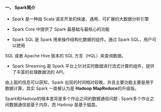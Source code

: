 #### 一、 Spark简介 

* Spark 是一种由 Scala 语言开发的快速、通用、可扩展的大数据分析引擎 

* Spark Core 中提供了 Spark 最基础与最核心的功能 

* Spark SQL 是 Spark 用来操作结构化数据的组件。通过 Spark SQL，用户可以使用

SQL 或者 Apache Hive 版本的 SQL 方言（HQL）来查询数据。 

* Spark Streaming 是 Spark 平台上针对实时数据进行流式计算的组件，提供了丰富的处理数据流的 API。 

由上面的信息可以获知，Spark 出现的时间相对较晚，并且主要功能主要是用于数据计算，其实 Spark 一直被认为是 **Hadoop** **MapReduce**的升级版。

Spark和Hadoop的根本差异是多个作业之间的数据通信问题 : Spark多个作业之间数据通信是基于内存，而 Hadoop 是基于磁盘。

